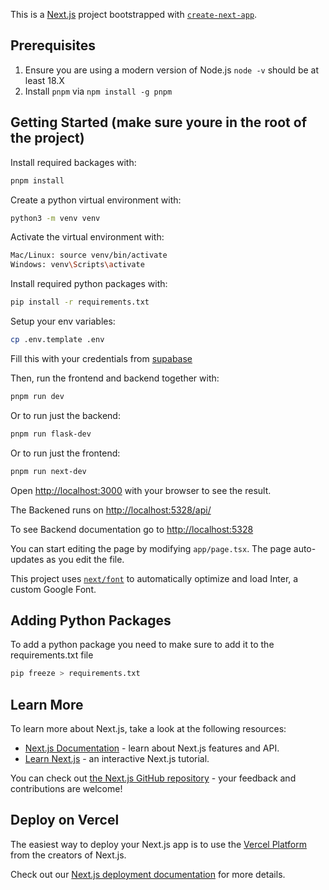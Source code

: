This is a [Next.js](https://nextjs.org/) project bootstrapped with [`create-next-app`](https://github.com/vercel/next.js/tree/canary/packages/create-next-app).

## Prerequisites

1. Ensure you are using a modern version of Node.js `node -v` should be at least 18.X
2. Install `pnpm` via `npm install -g pnpm`

## Getting Started (make sure youre in the root of the project)

Install required backages with:

```bash
pnpm install
```

Create a python virtual environment with:

```bash
python3 -m venv venv
```

Activate the virtual environment with:

```bash
Mac/Linux: source venv/bin/activate
Windows: venv\Scripts\activate
```

Install required python packages with:

```bash
pip install -r requirements.txt
```

Setup your env variables:
```bash
cp .env.template .env
```
Fill this with your credentials from [supabase](https://supabase.com/dashboard/project/yqrgbzoauzaaznsztnwb/settings/api)

Then, run the frontend and backend together with:

```bash
pnpm run dev
```

Or to run just the backend:

```bash
pnpm run flask-dev
```

Or to run just the frontend:

```bash
pnpm run next-dev
```

Open [http://localhost:3000](http://localhost:3000) with your browser to see the result.

The Backened runs on [http://localhost:5328/api/](http://localhost:5328/api/)

To see Backend documentation go to [http://localhost:5328](http://localhost:5328)

You can start editing the page by modifying `app/page.tsx`. The page auto-updates as you edit the file.

This project uses [`next/font`](https://nextjs.org/docs/basic-features/font-optimization) to automatically optimize and load Inter, a custom Google Font.

## Adding Python Packages

To add a python package you need to make sure to add it to the requirements.txt file

```bash
pip freeze > requirements.txt
```

## Learn More

To learn more about Next.js, take a look at the following resources:

- [Next.js Documentation](https://nextjs.org/docs) - learn about Next.js features and API.
- [Learn Next.js](https://nextjs.org/learn) - an interactive Next.js tutorial.

You can check out [the Next.js GitHub repository](https://github.com/vercel/next.js/) - your feedback and contributions are welcome!

## Deploy on Vercel

The easiest way to deploy your Next.js app is to use the [Vercel Platform](https://vercel.com/new?utm_medium=default-template&filter=next.js&utm_source=create-next-app&utm_campaign=create-next-app-readme) from the creators of Next.js.

Check out our [Next.js deployment documentation](https://nextjs.org/docs/deployment) for more details.
